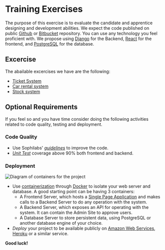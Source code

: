 # Training Exercises

The purpose of this exercise is to evaluate the candidate and apprentice designing and development abilities.
We expect the code published on public [Github](http://github.com/) or [Bitbucket](https://bitbucket.org/)
repository.
You can use any technology you feel proficient with. We propose using [Django](https://www.djangoproject.com/)
for the Backend, [React](https://reactjs.org/) for the frontend, and [PostgreSQL](http://postgresql.org/)
for the database.

## Excercise

The abailable excercises we have are the following:

- [Ticket System](./ticketing-system.md)
- [Car rental system](./car-rental-system.md)
- [Stock system](./stock-system.md)

## Optional Requirements

If you feel so and you have time consider doing the following activities related to code quality, testing and deployment.

### Code Quality

- Use Sophilabs' *[guidelines](https://sophilabs.co/guidelines/)* to improve the code.
- *[Unit Test](https://en.wikipedia.org/wiki/Unit_testing)* coverage above 90% both frontend and backend.

### Deployment

![Diagram of containers for the project](containers.png)

- Use [containerization](https://en.wikipedia.org/wiki/Operating-system-level_virtualization) through
  [Docker](https://www.docker.com/) to isolate your web server and database.  A good starting point
  can be having 3 containers:
  - A Frontend Server, which hosts a [Single Page Application](https://www.kirupa.com/react/creating_single_page_app_react_using_react_router.htm) and makes calls to a Backend Server to do any operation with the system.
  - A Backend Server, which exposes an API for operating with the system. It can contain the Admin Site to approve users.
  - A Database Server to store persistent data, using PostgreSQL or another database engine of your choice.
- *Deploy* your project to be available publicly on [Amazon Web Services](http://aws.amazon.com/), [Heroku](https://www.heroku.com/) or a similar service.

**Good luck!**
